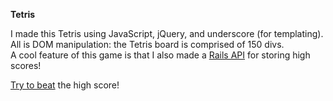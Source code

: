 **Tetris**

I made this Tetris using JavaScript, jQuery, and underscore (for templating).  
All is DOM manipulation: the Tetris board is comprised of 150 divs.  
A cool feature of this game is that I also made a [Rails API](https://github.com/golubitsky/tetris_api) for storing high scores!

[Try to beat](http://golubitsky.github.io/tetris/) the high score!

